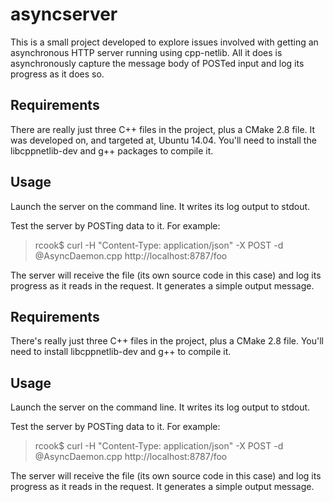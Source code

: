 asyncserver
===========
This is a small project developed to explore issues involved with getting an
asynchronous HTTP server running using cpp-netlib. All it does is
asynchronously capture the message body of POSTed input and log its progress as
it does so.

Requirements
------------
There are really just three C++ files in the project, plus a CMake 2.8 file. It
was developed on, and targeted at, Ubuntu 14.04. You'll need to install the
libcppnetlib-dev and g++ packages to compile it.

Usage
-----
Launch the server on the command line. It writes its log output to stdout.

Test the server by POSTing data to it. For example:

> rcook$ curl -H "Content-Type: application/json" -X POST -d @AsyncDaemon.cpp http://localhost:8787/foo

The server will receive the file (its own source code in this case) and log its progress as it reads in the request. It generates a simple output message.

Requirements
------------
There's really just three C++ files in the project, plus a CMake 2.8 file.
You'll need to install libcppnetlib-dev and g++ to compile it.

Usage
-----
Launch the server on the command line. It writes its log output to stdout.

Test the server by POSTing data to it. For example:

> rcook$ curl -H "Content-Type: application/json" -X POST -d @AsyncDaemon.cpp http://localhost:8787/foo

The server will receive the file (its own source code in this case) and log its progress as it reads in the request. It generates a simple output message.

